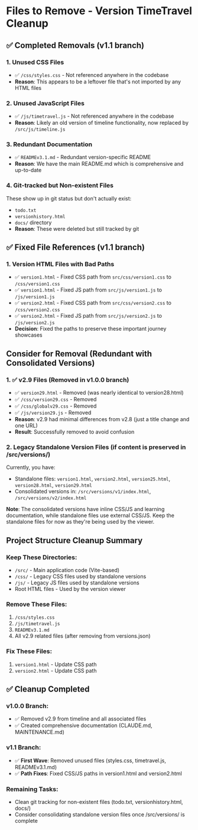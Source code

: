 # Files to Remove - Version TimeTravel Cleanup

## ✅ Completed Removals (v1.1 branch)

### 1. Unused CSS Files
- ✅ `/css/styles.css` - Not referenced anywhere in the codebase
- **Reason**: This appears to be a leftover file that's not imported by any HTML files

### 2. Unused JavaScript Files  
- ✅ `/js/timetravel.js` - Not referenced anywhere in the codebase
- **Reason**: Likely an old version of timeline functionality, now replaced by `/src/js/timeline.js`

### 3. Redundant Documentation
- ✅ `READMEv3.1.md` - Redundant version-specific README
- **Reason**: We have the main README.md which is comprehensive and up-to-date

### 4. Git-tracked but Non-existent Files
These show up in git status but don't actually exist:
- `todo.txt`
- `versionhistory.html` 
- `docs/` directory
- **Reason**: These were deleted but still tracked by git

## ✅ Fixed File References (v1.1 branch)

### 1. Version HTML Files with Bad Paths
- ✅ `version1.html` - Fixed CSS path from `src/css/version1.css` to `/css/version1.css`
- ✅ `version1.html` - Fixed JS path from `src/js/version1.js` to `/js/version1.js`
- ✅ `version2.html` - Fixed CSS path from `src/css/version2.css` to `/css/version2.css`
- ✅ `version2.html` - Fixed JS path from `src/js/version2.js` to `/js/version2.js`
- **Decision**: Fixed the paths to preserve these important journey showcases

## Consider for Removal (Redundant with Consolidated Versions)

### 1. ✅ v2.9 Files (Removed in v1.0.0 branch)
- ✅ `version29.html` - Removed (was nearly identical to version28.html)
- ✅ `/css/version29.css` - Removed
- ✅ `/css/globalv29.css` - Removed
- ✅ `/js/version29.js` - Removed
- **Reason**: v2.9 had minimal differences from v2.8 (just a title change and one URL)
- **Result**: Successfully removed to avoid confusion

### 2. Legacy Standalone Version Files (if content is preserved in /src/versions/)
Currently, you have:
- Standalone files: `version1.html`, `version2.html`, `version25.html`, `version28.html`, `version29.html`
- Consolidated versions in: `/src/versions/v1/index.html`, `/src/versions/v2/index.html`

**Note**: The consolidated versions have inline CSS/JS and learning documentation, while standalone files use external CSS/JS. Keep the standalone files for now as they're being used by the viewer.

## Project Structure Cleanup Summary

### Keep These Directories:
- `/src/` - Main application code (Vite-based)
- `/css/` - Legacy CSS files used by standalone versions
- `/js/` - Legacy JS files used by standalone versions
- Root HTML files - Used by the version viewer

### Remove These Files:
1. `/css/styles.css`
2. `/js/timetravel.js`
3. `READMEv3.1.md`
4. All v2.9 related files (after removing from versions.json)

### Fix These Files:
1. `version1.html` - Update CSS path
2. `version2.html` - Update CSS path

## ✅ Cleanup Completed

### v1.0.0 Branch:
- ✅ Removed v2.9 from timeline and all associated files
- ✅ Created comprehensive documentation (CLAUDE.md, MAINTENANCE.md)

### v1.1 Branch:
- ✅ **First Wave**: Removed unused files (styles.css, timetravel.js, READMEv3.1.md)
- ✅ **Path Fixes**: Fixed CSS/JS paths in version1.html and version2.html

### Remaining Tasks:
- Clean git tracking for non-existent files (todo.txt, versionhistory.html, docs/)
- Consider consolidating standalone version files once /src/versions/ is complete